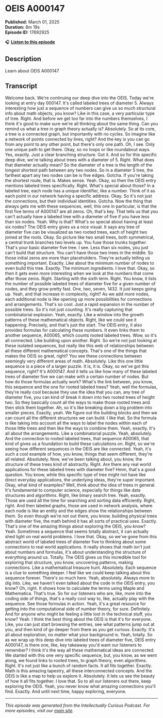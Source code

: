 # OEIS A000147

**Published:** March 01, 2025  
**Duration:** 8m 19s  
**Episode ID:** 17692925

🎧 **[Listen to this episode](https://intellectuallycurious.buzzsprout.com/2529712/episodes/17692925-oeis-a000147)**

## Description

Learn about OEIS A000147

## Transcript

Welcome back. We're continuing our deep dive into the OEIS. Today we're looking at entry day 000147. It's called labeled trees of diameter 5. Always interesting how just a sequence of numbers can give us so much structural info about math objects, you know? Like in this case, a very particular type of tree. Right. And before we get too far into the numbers themselves, I think it's good to make sure we're all thinking about the same thing. Can you remind us what a tree in graph theory actually is? Absolutely. So at its core, a tree is a connected graph, but importantly with no cycles. So imagine like a network of points connected by lines, right? And the key is you can go from any point to any other point, but there's only one path. Oh, I see. Only one unique path to get there. Okay, so no loops or like roundabout ways. Yes, exactly. Just a clear branching structure. Got it. And so for this specific deep dive, we're talking about trees with a diameter of 5. Right. What does that diameter actually mean? So the diameter of a tree is the length of the longest shortest path between any two nodes. So in a diameter 5 tree, the farthest apart any two nodes can be is five edges. Gotcha. If you're taking the shortest route, that is. Makes sense. Yeah. Okay, so then the OEIS entry mentions labeled trees specifically. Right. What's special about those? In a labeled tree, each node has a unique identifier, like a number. Think of it as each point in our network having a specific address. Okay. So it's not just the connections, but their individual identities. Gotcha. Now the thing that always gets me with these sequences, well, this one in particular, is that the first five terms of A000147 are all zeros. Oh, that's key. That tells us that you can't actually have a labeled tree with a diameter of five if you have less than six nodes. Yeah. Why is that? What's so special about having at least six nodes? The OEIS entry gives us a nice visual. It says any tree of diameter five can be visualized as two rooted trees, each of height two joined at the roots. Okay. So picture like two small trees, both symmetrical, a central trunk branches two levels up. You fuse those trunks together. That's your basic diameter five tree. I see. Less than six nodes, you just can't build that structure. You can't have those two trees in the middle. So those initial zeros are more than placeholders. They're actually telling us something important. Exactly. Like about the minimum number of nodes to even build this tree. Exactly. The minimum ingredients. I love that. Okay, so then it gets even more interesting when we look at the numbers that come after those zeros. Right. Starting with the sixth term. Right. You know, it lists the number of possible labeled trees of diameter five for a given number of nodes, and they grow pretty fast. One, two, seven, 1432. It just keeps going up. Yeah, and that increase in complexity, right? As we add more nodes, each additional node is like opening up more possibilities for connections and arrangements. That's so cool. Just a rapid expansion in the number of possible trees. So it's not just counting. It's really capturing that combinatorial explosion. Yeah, exactly. Like a window into the growth patterns of these mathematical objects. Right, like we could see it happening. Precisely, and that's just the start. The OEIS entry, it also provides formulas for calculating these numbers. It even links them to another sequence, A00065, which counts rooted labeled trees. Wow, so it's all connected. Like building upon another. Right. So we're not just looking at these isolated sequences, but really like this web of relationships between all these different mathematical concepts. That's one of the things that makes the OEIS so great, right? You see these connections between seemingly very different areas of math. Absolutely. Like this one little sequence is a piece of a larger puzzle. It is, it is. Okay, so we've got this sequence, right? It's A000147. And it tells us like how many of these labeled trees of diameter five we can make with a certain number of nodes. But how do those formulas actually work? What's the link between, you know, this sequence and the one for rooted labeled trees? Yeah, well the formulas, they're really cool because they use the idea that you can, any tree of diameter five, you can kind of break it down into two rooted trees of height two. So they basically count all the ways to make those rooted trees and then stick them together. Ah, so it's like breaking down a big problem into smaller pieces. Exactly, yeah. We figure out the building blocks and then we can count all the different structures we can build. I like that. So the formula is like taking into account all the ways to label the nodes within each of those little trees and then like the ways to combine them. Yeah, exactly. It's all about the arrangements. Like a combinatorial puzzle. Yeah, absolutely. And the connection to rooted labeled trees, that sequence A00065, that kind of gives us a foundation to build these calculations on. Right, so we're seeing how different sequences in the OEIS are like connected. Yeah, it's such a cool example of how, you know, things that seem different, they're all related. Absolutely. Now, we've been talking about, you know, the structure of these trees kind of abstractly. Right. Are there any real world applications for these labeled trees with diameter five? Hmm, that's a good question. You know, while this specific type of tree might not have like direct everyday applications, the underlying ideas, they're super important. Okay, what kind of examples? Well, think about the idea of trees in general. It's fundamental to computer science, especially for things like data structures and algorithms. Right, like binary search tree. Yeah, exactly. Those are used all the time for searching and sorting data efficiently. Right, right. And then labeled graphs, those are used in network analysis, where each node is like an entity and the edges show the relationships between them. So even though we're not out there, you know, building physical trees with diameter five, the math behind it has all sorts of practical uses. Exactly. That's one of the amazing things about exploring the OEIS, you know? Yeah. Sometimes a sequence that seems totally abstract, it can actually shed light on real world problems. I love that. Okay, so we've gone from this abstract world of labeled trees of diameter five to thinking about some connections to real world applications. It really shows that math isn't just about numbers and formulas, it's about understanding the structure of everything around us. Totally. The OEIS gives us this incredible tool for exploring that structure, you know, uncovering patterns, making connections. Like a mathematical treasure hunt. Absolutely. Each sequence is a clue to something deeper. I feel like we could keep talking about this sequence forever. There's so much here. Yeah, absolutely. Always more to dig into. Like, we haven't even talked about the code in the OEIS entry, you know? Oh, right. It shows how to calculate the terms using Maple and Mathematica. That's true. So for our listeners who are, like, more into the coding side of things, that's a really cool way to, like, actually play with the sequence. See those formulas in action. Yeah, it's a great resource for getting into the computational side of number theory, for sure. Definitely. And for anyone who might be feeling a little lost in the technical stuff, you know? Yeah. I think the best thing about the OEIS is that it's for everyone. Like, you can just start browsing the entries, see what patterns jump out at you, and then kind of go deeper from there as you get curious. Exactly. It's all about exploration, no matter what your background is. Yeah, totally. So as we wrap up this deep dive into labeled trees of diameter five, OEIS entry A000147, is there one, like, key takeaway you'd want our listeners to remember? I think it's the way all these mathematical ideas are connected. We started with this one very specific sequence, but, you know, as we went along, we found links to rooted trees, to graph theory, even algorithms. Right. It's not just like a bunch of random facts. It all fits together. Exactly. Math is this amazing tapestry, all these interconnected concepts. And the OEIS is like a map to help us explore it. Absolutely. It lets us see the beauty of how it all fits together. I love that. So to all our listeners out there, keep exploring the OEIS. Yeah, you never know what amazing connections you'll find. Exactly. And until next time, happy exploring, everyone.

---
*This episode was generated from the Intellectually Curious Podcast. For more episodes, visit our [main site](https://intellectuallycurious.buzzsprout.com).*
